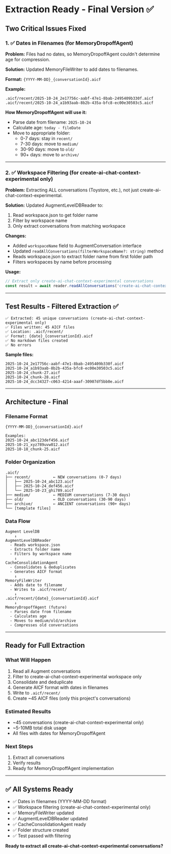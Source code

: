 # Extraction Ready - Final Version ✅

## Two Critical Issues Fixed

### 1. ✅ Dates in Filenames (for MemoryDropoffAgent)

**Problem:** Files had no dates, so MemoryDropoffAgent couldn't determine age for compression.

**Solution:** Updated MemoryFileWriter to add dates to filenames.

**Format:** `{YYYY-MM-DD}_{conversationId}.aicf`

**Example:**
```
.aicf/recent/2025-10-24_2e17756c-aabf-47e1-8bab-2495409b330f.aicf
.aicf/recent/2025-10-24_a1b93aab-8b2b-435a-bfc8-ec00e30503c5.aicf
```

**How MemoryDropoffAgent will use it:**
- Parse date from filename: `2025-10-24`
- Calculate age: `today - fileDate`
- Move to appropriate folder:
  - 0-7 days: stay in `recent/`
  - 7-30 days: move to `medium/`
  - 30-90 days: move to `old/`
  - 90+ days: move to `archive/`

---

### 2. ✅ Workspace Filtering (for create-ai-chat-context-experimental only)

**Problem:** Extracting ALL conversations (Toystore, etc.), not just create-ai-chat-context-experimental.

**Solution:** Updated AugmentLevelDBReader to:
1. Read workspace.json to get folder name
2. Filter by workspace name
3. Only extract conversations from matching workspace

**Changes:**
- Added `workspaceName` field to AugmentConversation interface
- Updated `readAllConversations(filterWorkspaceName?: string)` method
- Reads workspace.json to extract folder name from first folder path
- Filters workspaces by name before processing

**Usage:**
```typescript
// Extract only create-ai-chat-context-experimental conversations
const result = await reader.readAllConversations('create-ai-chat-context-experimental');
```

---

## Test Results - Filtered Extraction ✅

```
✅ Extracted: 45 unique conversations (create-ai-chat-context-experimental only)
✅ Files written: 45 AICF files
✅ Location: .aicf/recent/
✅ Format: {date}_{conversationId}.aicf
✅ No markdown files created
✅ No errors
```

**Sample files:**
```
2025-10-24_2e17756c-aabf-47e1-8bab-2495409b330f.aicf
2025-10-24_a1b93aab-8b2b-435a-bfc8-ec00e30503c5.aicf
2025-10-24_chunk-27.aicf
2025-10-24_chunk-28.aicf
2025-10-24_dcc34327-c063-4214-aaaf-30907df5bb0e.aicf
```

---

## Architecture - Final

### Filename Format
```
{YYYY-MM-DD}_{conversationId}.aicf

Examples:
2025-10-24_abc123def456.aicf
2025-10-21_xyz789uvw012.aicf
2025-10-18_chunk-25.aicf
```

### Folder Organization
```
.aicf/
├── recent/          ← NEW conversations (0-7 days)
│   ├── 2025-10-24_abc123.aicf
│   ├── 2025-10-24_def456.aicf
│   └── 2025-10-23_ghi789.aicf
├── medium/          ← MEDIUM conversations (7-30 days)
├── old/             ← OLD conversations (30-90 days)
├── archive/         ← ANCIENT conversations (90+ days)
└── [template files]
```

### Data Flow
```
Augment LevelDB
    ↓
AugmentLevelDBReader
  - Reads workspace.json
  - Extracts folder name
  - Filters by workspace name
    ↓
CacheConsolidationAgent
  - Consolidates & deduplicates
  - Generates AICF format
    ↓
MemoryFileWriter
  - Adds date to filename
  - Writes to .aicf/recent/
    ↓
.aicf/recent/{date}_{conversationId}.aicf
    ↓
MemoryDropoffAgent (future)
  - Parses date from filename
  - Calculates age
  - Moves to medium/old/archive
  - Compresses old conversations
```

---

## Ready for Full Extraction

### What Will Happen
1. Read all Augment conversations
2. Filter to create-ai-chat-context-experimental workspace only
3. Consolidate and deduplicate
4. Generate AICF format with dates in filenames
5. Write to `.aicf/recent/`
6. Create ~45 AICF files (only this project's conversations)

### Estimated Results
- ~45 conversations (create-ai-chat-context-experimental only)
- ~5-10MB total disk usage
- All files with dates for MemoryDropoffAgent

### Next Steps
1. Extract all conversations
2. Verify results
3. Ready for MemoryDropoffAgent implementation

---

## ✅ All Systems Ready

- ✅ Dates in filenames (YYYY-MM-DD format)
- ✅ Workspace filtering (create-ai-chat-context-experimental only)
- ✅ MemoryFileWriter updated
- ✅ AugmentLevelDBReader updated
- ✅ CacheConsolidationAgent ready
- ✅ Folder structure created
- ✅ Test passed with filtering

**Ready to extract all create-ai-chat-context-experimental conversations?**

